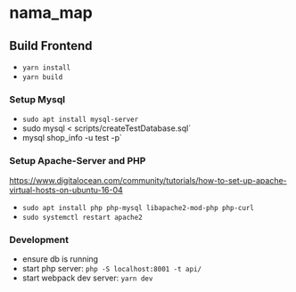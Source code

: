 # nama_map

## Build Frontend
- `yarn install`
- `yarn build`

### Setup Mysql

- `sudo apt install mysql-server`
- sudo mysql < scripts/createTestDatabase.sql`
- mysql shop_info -u test -p`

### Setup Apache-Server and PHP
https://www.digitalocean.com/community/tutorials/how-to-set-up-apache-virtual-hosts-on-ubuntu-16-04

- `sudo apt install php php-mysql libapache2-mod-php php-curl`
- `sudo systemctl restart apache2`

### Development

- ensure db is running
- start php server: `php -S localhost:8001 -t api/`
- start webpack dev server: `yarn dev`
